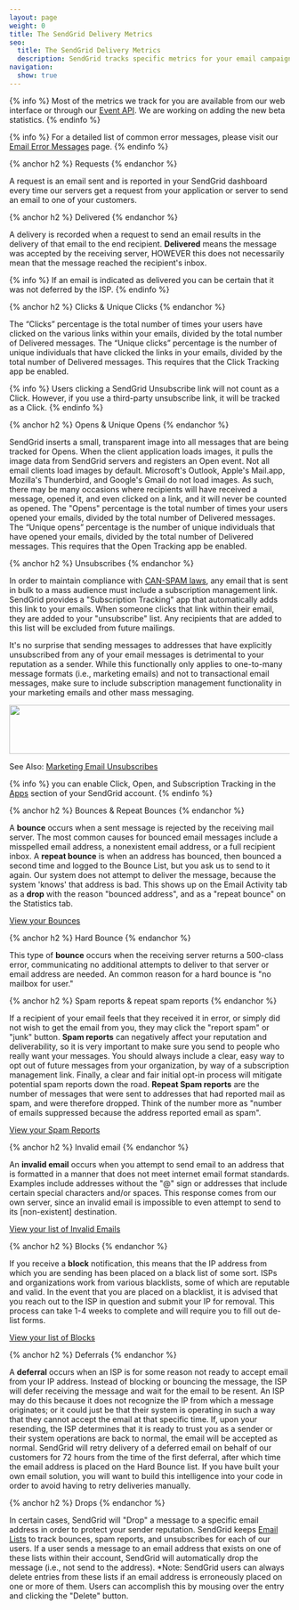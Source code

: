 ```yaml
---
layout: page
weight: 0
title: The SendGrid Delivery Metrics
seo:
  title: The SendGrid Delivery Metrics
  description: SendGrid tracks specific metrics for your email campaigns, so that you can optimize your email deliverability to your customers.
navigation:
  show: true
---
```


{% info %}
 Most of the metrics we track for you are available from our web
interface or through our <a href="{{root_url}}/API_Reference/Webhooks/event.html">Event API</a>. We are working on
adding the new beta statistics.
{% endinfo %}

{% info %}
 For a detailed list of common error messages, please visit our <a href="{{root_url}}/User_Guide/Delivery_Metrics/email_error_messages.html">Email Error Messages</a> page.
{% endinfo %}

{% anchor h2 %}
Requests
{% endanchor %}
<p>A request is an email sent and is reported in your SendGrid dashboard every time our servers get a request from your application or server to send an email to one of your customers.</p>

{% anchor h2 %}
Delivered
{% endanchor %}
<p>A delivery is recorded when a request to send an email results in the delivery of that email to the end recipient. <strong>Delivered</strong> means the message was accepted by the receiving server, HOWEVER this does not necessarily mean that the message reached the recipient's inbox.</p>

{% info %}
If an email is indicated as delivered you can be certain that it was not deferred by the ISP.
{% endinfo %}

{% anchor h2 %}
Clicks &amp; Unique Clicks
{% endanchor %}
<p>The “Clicks” percentage is the total number of times your users have clicked on the various links within your emails, divided by the total number of Delivered messages.  The “Unique clicks” percentage is the number of unique individuals that have clicked the links in your emails, divided by the total number of Delivered messages. This requires that the Click Tracking app be enabled.</p>

{% info %}
 Users clicking a SendGrid Unsubscribe link will not count as a Click. However, if you use a third-party unsubscribe link, it will be tracked as a Click.
{% endinfo %}

{% anchor h2 %}
Opens &amp; Unique Opens
{% endanchor %}
<p>SendGrid inserts a small, transparent image into all messages that are being tracked for Opens. When the client application loads images, it pulls the image data from SendGrid servers and registers an Open event. Not all email clients load images by default. Microsoft's Outlook, Apple's Mail.app, Mozilla's Thunderbird, and Google's Gmail do not load images. As such, there may be many occasions where recipients will have received a message, opened it, and even clicked on a link, and it will never be counted as opened. The "Opens" percentage is the total number of times your users opened your emails, divided by the total number of Delivered messages.  The “Unique opens” percentage is the number of unique individuals that have opened your emails, divided by the total number of Delivered messages. This requires that the Open Tracking app be enabled.</p>

{% anchor h2 %}
Unsubscribes
{% endanchor %}
<p>In order to maintain compliance with <a title="CAN-SPAM" href="http://business.ftc.gov/documents/bus61-can-spam-act-compliance-guide-business">CAN-SPAM laws</a>, any email that is sent in bulk to a mass audience must include a subscription management link. SendGrid provides a "Subscription Tracking" app that automatically adds this link to your emails. When someone clicks that link within their email, they are added to your "unsubscribe" list. Any recipients that are added to this list will be excluded from future mailings.</p>

<p>It's no surprise that sending messages to addresses that have explicitly unsubscribed from any of your email messages is detrimental to your reputation as a sender. While this functionally only applies to one-to-many message formats (i.e., marketing emails) and not to transactional email messages, make sure to include subscription management functionality in your marketing emails and other mass messaging.</p>

<p><img src="{{root_url}}/images/delivery_metrics_apps.png" alt="" width="685" height="88"></p>

See Also: [Marketing Email Unsubscribes]({{root_url}}/Marketing_Emails/unsubscribes.html)

{% info %}
 you can enable Click, Open, and Subscription Tracking in the <a href="https://sendgrid.com/app/">Apps</a> section of your SendGrid account.
{% endinfo %}

{% anchor h2 %}
Bounces &amp; Repeat Bounces
{% endanchor %}
<p>A <strong>bounce</strong> occurs when a sent message is rejected by the receiving mail server. The most common causes for bounced email messages include a misspelled email address, a nonexistent email address, or a full recipient inbox. A <strong>repeat bounce</strong> is when an address has bounced, then bounced a second time and logged to the Bounce List, but you ask us to send to it again. Our system does not attempt to deliver the message, because the system 'knows' that address is bad. This shows up on the Email Activity tab as a <strong>drop</strong> with the reason "bounced address", and as a "repeat bounce" on the Statistics tab.</p>
<p><a href="https://sendgrid.com/bounces">View your Bounces</a></p>

{% anchor h2 %}
Hard Bounce
{% endanchor %}
<p>This type of <strong>bounce</strong> occurs when the receiving server returns a 500-class error, communicating no additional attempts to deliver to that server or email address are needed. An common reason for a hard bounce is "no mailbox for user."</p>

{% anchor h2 %}
Spam reports &amp; repeat spam reports
{% endanchor %}
<p>If a recipient of your email feels that they received it in error, or simply did not wish to get the email from you, they may click the "report spam" or "junk" button. <strong>Spam reports</strong> can negatively affect your reputation and deliverability, so it is very important to make sure you send to people who really want your messages. You should always include a clear, easy way to opt out of future messages from your organization, by way of a subscription management link. Finally, a clear and fair initial opt-in process will mitigate potential spam reports down the road.  <strong>Repeat Spam reports</strong> are the number of messages that were sent to addresses that had reported mail as spam, and were therefore dropped. Think of the number more as "number of emails suppressed because the address reported email as spam". </p>
<p><a title="Spam Reports" href="https://sendgrid.com/spamReports">View your Spam Reports</a></p>

{% anchor h2 %}
Invalid email
{% endanchor %}
<p>An <strong>invalid email</strong> occurs when you attempt to send email to an address that is formatted in a manner that does not meet internet email format standards. Examples include addresses without the "@" sign or addresses that include certain special characters and/or spaces. This response comes from our own server, since an invalid email is impossible to even attempt to send to its [non-existent] destination.</p> <p><a title="Invalid Emails" href="https://sendgrid.com/invalidEmail">View your list of Invalid Emails</a></p>

{% anchor h2 %}
Blocks
{% endanchor %}
<p>If you receive a <strong>block</strong> notification, this means that the IP address from which you are sending has been placed on a black list of some sort. ISPs and organizations work from various blacklists, some of which are reputable and valid. In the event that you are placed on a blacklist, it is advised that you reach out to the ISP in question and submit your IP for removal. This process can take 1-4 weeks to complete and will require you to fill out de-list forms.</p> <p><a href="https://sendgrid.com/blocks">View your list of Blocks</a></p>

{% anchor h2 %}
Deferrals
{% endanchor %}
<p>A <strong>deferral</strong> occurs when an ISP is for some reason not ready to accept email from your IP address. Instead of blocking or bouncing the message, the ISP will defer receiving the message and wait for the email to be resent. An ISP may do this because it does not recognize the IP from which a message originates; or it could just be that their system is operating in such a way that they cannot accept the email at that specific time. If, upon your resending, the ISP determines that it is ready to trust you as a sender or their system operations are back to normal, the email will be accepted as normal. SendGrid will retry delivery of a deferred email on behalf of our customers for 72 hours from the time of the first deferral, after which time the email address is placed on the Hard Bounce list. If you have built your own email solution, you will want to build this intelligence into your code in order to avoid having to retry deliveries manually.</p>

{% anchor h2 %}
Drops
{% endanchor %}
<p>In certain cases, SendGrid will "Drop" a message to a specific email address in order to protect your sender reputation. SendGrid keeps <a href="https://sendgrid.com/bounces/">Email Lists</a> to track bounces, spam reports, and unsubscribes for each of our users. If a user sends a message to an email address that exists on one of these lists within their account, SendGrid will automatically drop the message (i.e., not send to the address). *Note: SendGrid users can always delete entries from these lists if an email address is erroneously placed on one or more of them. Users can accomplish this by mousing over the entry and clicking the "Delete" button.</p>